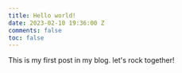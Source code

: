 ```yaml
---
title: Hello world!
date: 2023-02-10 19:36:00 Z
comments: false
toc: false
---
```


This is my first post in my blog. let's rock together!